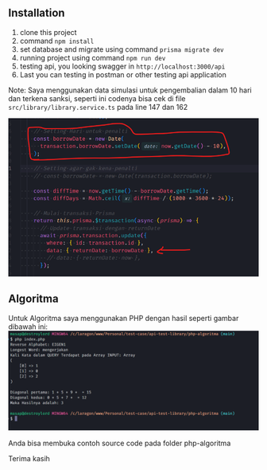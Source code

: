 ## Installation

1. clone this project
2. command `npm install`
3. set database and migrate using command `prisma migrate dev`
4. running project using command `npm run dev`
5. testing api, you looking swagger in `http://localhost:3000/api`
6. Last you can testing in postman or other testing api application

Note: Saya menggunakan data simulasi untuk pengembalian dalam 10 hari dan terkena sanksi, seperti ini codenya bisa cek di file `src/library/library.service.ts` pada line 147 dan 162

![Contoh SC](https://github.com/destroylord/test-api-library/blob/main/img/code-simulation-set-10days-return%20books.png)

## Algoritma

Untuk Algoritma saya menggunakan PHP dengan hasil seperti gambar dibawah ini:
![Result](https://github.com/destroylord/test-api-library/blob/main/img/algoritma-test.png)

Anda bisa membuka contoh source code pada folder php-algoritma

Terima kasih